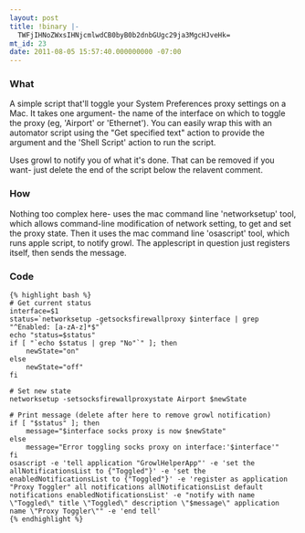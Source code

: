 ```yaml
---
layout: post
title: !binary |-
  TWFjIHNoZWxsIHNjcmlwdCB0byB0b2dnbGUgc29ja3MgcHJveHk=
mt_id: 23
date: 2011-08-05 15:57:40.000000000 -07:00
---
```


### What

A simple script that'll toggle your System Preferences proxy settings on a Mac.  It takes one argument- the name of the interface on which to toggle the proxy (eg, 'Airport' or 'Ethernet').  You can easily wrap this with an automator script using the "Get specified text" action to provide the argument and the 'Shell Script' action to run the script.

Uses growl to notify you of what it's done.  That can be removed if you want- just delete the end of the script below the relavent comment.

### How

Nothing too complex here- uses the mac command line 'networksetup' tool, which allows command-line modification of network setting, to get and set the proxy state.  Then it uses the mac command line 'osascript' tool, which runs apple script, to notify growl.  The applescript in question just registers itself, then sends the message.

### Code

    {% highlight bash %}
    # Get current status
    interface=$1
    status=`networksetup -getsocksfirewallproxy $interface | grep "^Enabled: [a-zA-z]*$"`
    echo "status=$status"
    if [ "`echo $status | grep "No"`" ]; then
        newState="on"
    else
        newState="off"
    fi

    # Set new state
    networksetup -setsocksfirewallproxystate Airport $newState

    # Print message (delete after here to remove growl notification)
    if [ "$status" ]; then
        message="$interface socks proxy is now $newState"
    else
        message="Error toggling socks proxy on interface:'$interface'"
    fi
    osascript -e 'tell application "GrowlHelperApp"' -e 'set the allNotificationsList to {"Toggled"}' -e 'set the enabledNotificationsList to {"Toggled"}' -e 'register as application "Proxy Toggler" all notifications allNotificationsList default notifications enabledNotificationsList' -e "notify with name \"Toggled\" title \"Toggled\" description \"$message\" application name \"Proxy Toggler\"" -e 'end tell'
    {% endhighlight %}
 
